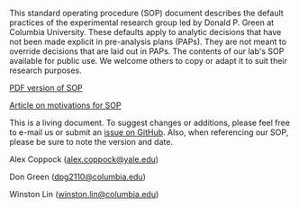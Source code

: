 <!-- README.md is generated from README.Rmd. Please edit that file -->
This standard operating procedure (SOP) document describes the default practices of the experimental research group led by Donald P. Green at Columbia University. These defaults apply to analytic decisions that have not been made explicit in pre-analysis plans (PAPs). They are not meant to override decisions that are laid out in PAPs. The contents of our lab's SOP available for public use. We welcome others to copy or adapt it to suit their research purposes.

[PDF version of SOP](https://github.com/acoppock/Green-Lab-SOP/raw/master/Green_Lab_SOP.pdf)

[Article on motivations for SOP](http://www.columbia.edu/~wl2513/sop-safety-net.pdf)

This is a living document. To suggest changes or additions, please feel free to e-mail us or submit an [issue on GitHub](https://github.com/acoppock/Green-Lab-SOP/issues). Also, when referencing our SOP, please be sure to note the version and date.

Alex Coppock (<alex.coppock@yale.edu>)

Don Green (<dpg2110@columbia.edu>)

Winston Lin (<winston.lin@columbia.edu>)
